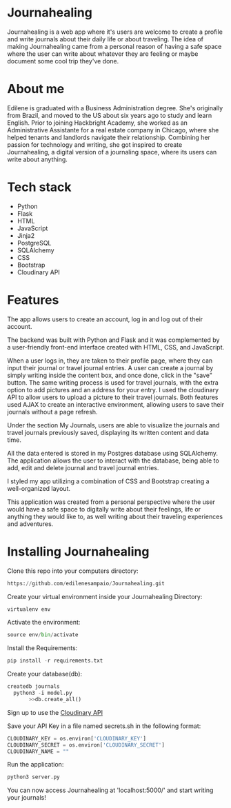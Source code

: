 # Journahealing

Journahealing is a web app where it's users are welcome to create a profile and write journals about their daily life 
or about traveling. The idea of making Journahealing came from a personal reason of having a safe space where the user can write about whatever they are feeling or maybe document some cool trip they've done.


# About me

Edilene is graduated with a Business Administration degree. She's originally from Brazil, and moved to the US about six years ago to study and learn English. Prior to joining Hackbright Academy, she worked as an Administrative Assistante for a real estate company in Chicago, where she helped tenants and landlords navigate their relationship. Combining her passion for technology and writing, she got inspired to create Journahealing, a digital version of a journaling space, where its users can write about anything.

# Tech stack

* Python
* Flask
* HTML
* JavaScript
* Jinja2
* PostgreSQL
* SQLAlchemy
* CSS
* Bootstrap
* Cloudinary API

# Features

The app allows users to create an account, log in and log out of their account.

The backend was built with Python and Flask and it was complemented by a user-friendly front-end interface created with HTML, CSS, and JavaScript. 


When a user logs in, they are taken to their profile page, where they can input their journal or travel journal
entries. A user can create a journal by simply writing inside the content box, and once done, click in the "save" button.
The same writing process is used for travel journals, with the extra option to add pictures and an address for your entry. 
I used the cloudinary API to allow users to upload a picture to their travel journals. Both features used AJAX to create an interactive environment, allowing users to save their journals without a page refresh.

Under the section My Journals, users are able to visualize the journals and travel journals previously saved, displaying its written content and data time.

All the data entered is stored in my Postgres database using SQLAlchemy. The application allows the user to interact with the database, being able to add, edit and delete journal and travel journal entries.

I styled my app utilizing a combination of CSS and Bootstrap creating a well-organized layout.

This application was created from a personal perspective where the user would have a safe space to digitally write about their feelings, life or anything they would like to, as well writing about their traveling experiences and adventures. 

# Installing Journahealing
Clone this repo into your computers directory:
```python
https://github.com/edilenesampaio/Journahealing.git
```

Create your virtual environment inside your Journahealing Directory:
```python
virtualenv env
```

Activate the environment:
```python
source env/bin/activate
```

Install the Requirements:
```python
pip install -r requirements.txt
```

Create your database(db):
```python
createdb journals
  python3 -i model.py
       >>db.create_all()
```

Sign up to use the [Cloudinary API](https://cloudinary.com)

Save your API Key in a file named secrets.sh in the following format:
```python
CLOUDINARY_KEY = os.environ['CLOUDINARY_KEY']
CLOUDINARY_SECRET = os.environ['CLOUDINARY_SECRET']
CLOUDINARY_NAME = ""
```

Run the application:
```python
python3 server.py
```

You can now access Journahealing at 'localhost:5000/' and start writing your journals!

